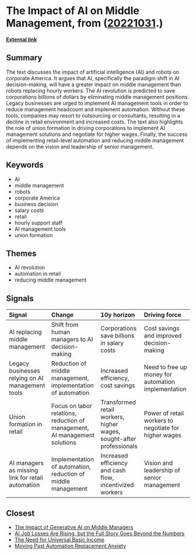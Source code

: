 # __The Impact of AI on Middle Management__, from ([20221031](https://kghosh.substack.com/p/20221031).)

__[External link](https://chatterhead.bearblog.dev/ai-will-replace-middle-management-not-hourly-workers/)__



## Summary

The text discusses the impact of artificial intelligence (AI) and robots on corporate America. It argues that AI, specifically the paradigm shift in AI decision-making, will have a greater impact on middle management than robots replacing hourly workers. The AI revolution is predicted to save corporations billions of dollars by eliminating middle management positions. Legacy businesses are urged to implement AI management tools in order to reduce management headcount and implement automation. Without these tools, companies may resort to outsourcing or consultants, resulting in a decline in retail environment and increased costs. The text also highlights the role of union formation in driving corporations to implement AI management solutions and negotiate for higher wages. Finally, the success of implementing retail-level automation and reducing middle management depends on the vision and leadership of senior management.

## Keywords

* AI
* middle management
* robots
* corporate America
* business decision
* salary costs
* retail
* hourly support staff
* AI management tools
* union formation

## Themes

* AI revolution
* automation in retail
* reducing middle management

## Signals

| Signal                                            | Change                                                                     | 10y horizon                                                          | Driving force                                         |
|:--------------------------------------------------|:---------------------------------------------------------------------------|:---------------------------------------------------------------------|:------------------------------------------------------|
| AI replacing middle management                    | Shift from human managers to AI decision-making                            | Corporations save billions in salary costs                           | Cost savings and improved decision-making             |
| Legacy businesses relying on AI management tools  | Reduction of middle management, implementation of automation               | Increased efficiency, cost savings                                   | Need to free up money for automation implementation   |
| Union formation in retail                         | Focus on labor relations, reduction of management, AI management solutions | Transformed retail workers, higher wages, sought-after professionals | Power of retail workers to negotiate for higher wages |
| AI managers as missing link for retail automation | Implementation of automation, reduction of middle management               | Increased efficiency and cash flow, incentivized workers             | Vision and leadership of senior management            |

## Closest

* [The Impact of Generative AI on Middle Managers](4427e1d7ce3ce8d0a6f40cb808f69b6a)
* [AI Job Losses Are Rising, but the Full Story Goes Beyond the Numbers](b0e031972e42be984d1309170155800e)
* [The Need for Universal Basic Income](550efa34f0d3da2d8dc49d97f98859d9)
* [Moving Past Automation Replacement Anxiety](7e84b45a4f5f2bdecec14572bc5fe323)